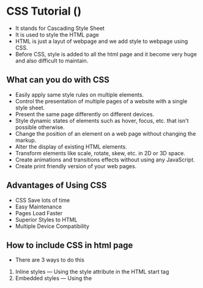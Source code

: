 # CSS Tutorial (https://www.tutorialrepublic.com/css-tutorial/)

- It stands for Cascading Style Sheet
- It is used to style the HTML page
- HTML is just a layut of webpage and we add style to webpage using CSS.
- Before CSS, style is added to all the html page and it become very huge and also difficult to maintain.

## What can you do with CSS

- Easily apply same style rules on multiple elements.
- Control the presentation of multiple pages of a website with a single style sheet.
- Present the same page differently on different devices.
- Style dynamic states of elements such as hover, focus, etc. that isn't possible otherwise.
- Change the position of an element on a web page without changing the markup.
- Alter the display of existing HTML elements.
- Transform elements like scale, rotate, skew, etc. in 2D or 3D space.
- Create animations and transitions effects without using any JavaScript.
- Create print friendly version of your web pages.

## Advantages of Using CSS

- CSS Save lots of time
- Easy Maintenance
- Pages Load Faster
- Superior Styles to HTML
- Multiple Device Compatibility

## How to include CSS in html page

- There are 3 ways to do this

1. Inline styles — Using the style attribute in the HTML start tag
2. Embedded styles — Using the <style> element in the head section of a document
3. External style sheets — Using the <link> element, pointing to an external CSS file

## Inline Styles

```
    <h1 style="color:red; font-size:30px;">This is a heading</h1>
    <p style="color:green; font-size:22px;">This is a paragraph.</p>
    <div style="color:blue; font-size:14px;">This is some text content.</div>
```

## Embedded styles

```
    <html lang="en">
    <head>
        <title>My HTML Document</title>
        <style>
            body { background-color: YellowGreen; }
            p { color: #fff; }
        </style>
    </head>
    <body>
        <h1>This is a heading</h1>
        <p>This is a paragraph of text.</p>
    </body>
    </html>
```

## External style sheets

- Create another style.css file and include in the html page like this
- Include the style.css file inside head tag
- In below Example style.css is the file where all styles declared

```
  <head>
      <title>My HTML Document</title>
      <link rel="stylesheet" href="css/style.css">
  </head>
```

## How to import external Style sheet

- ```
        <style>
        @import url("css/style.css");
        p {
            color: blue;
            font-size: 16px;
        }
      </style>

      @import url("css/layout.css");
      @import url("css/color.css");
      body {
        color: blue;
        font-size: 14px;
      }
  ```

## ANother way to import extrrnal Style sheet

- Create a CSS style file named **style.css** in the same folder with all the defined style
- Define the style.css in style sheet like below

```
  <!DOCTYPE html>
  <html lang="en">
  <head>
      <meta charset="UTF-8">
      <meta http-equiv="X-UA-Compatible" content="IE=edge">
      <meta name="viewport" content="width=device-width, initial-scale=1.0">
      <title>Document</title>
  <!-- Define your css here -->
  <link rel="stylesheet" href="style.css">
  </head>

  <body>
  </body>
  </html>
```

## Understanding CSS Syntax

- ```h1 {
          color:blue;
          text-align:center;
          }
  ```
- here h1 -> selector  
   color -> Property  
   blue -> Value  
   text-align -> Another Property
  center -> Value
- All properties are separated by semicolon
- You can add any number of properties

## Selector

- Selector means combinely you can assign style to many element in a single html web page.
- There are different selectors
- **Universal Selector** THis means you can apply the style to all the elements in the html page
- ```
      * {
          margin: 0;
          padding: 0;
      }
  ```
- This will remove all the padding and margin from all the elements given in any html elements like <p> <div> <h1> etc.

- **Element Type Selector** This will applied to all the elements present in the html page
- ```
    p {
        color: blue;
    }
  ```
- This will change all the color of the paragraph present in the html page
- **ID selector** will apply to all the ids given to the element name, for example
- ```
      #error {
          color: red;
      }
  ```
- Color of all the element change to red
- **Class Selectors** will apply to all the class name defined in the style
- ```
    .blue {
        color: blue;
    }
  ```
- ```
      p.blue {
          color: blue;
      }
  ```
- The style rule inside the selector p.blue renders the text in blue of only those <p> elements that has class attribute set to blue, and has no effect on other paragraphs.
- **Descendant Selectors** You can use these selectors when you need to select an element that is the descendant of another element,
- ```
      ul.menu li a {
          text-decoration: none;
      }
  ```
- The style rules inside the selector ul.menu li a applied to only those <a> elements that contained inside an <ul> element having the class .menu, and has no effect on other links inside the document.
- **Child Selector** is used to select only those elements that are the direct children of some element.
- ```
      ul > li {
          list-style: square;
      }
      ul > li ol {
          list-style: none;
      }
  ```
- **Adjacent Sibling Selectors** The adjacent sibling selectors can be used to select sibling elements (i.e. elements at the same level). This selector has the syntax like: E1 + E2, where E2 is the target of the selector.
- ```
    h1 + p {
        color: blue;
        font-size: 18px;
    }
    ul.task + p {
        color: #f0f;
        text-indent: 30px;
    }
  ```
- In the above example if p is the immediate element after h1 in the html tag tree, the the first style is applied to that p element
- In the second case, if ul class name is task and the p is the immediate element after this id, then the style will be applied to the p element

- **General Sibling Selector** is same as the Adjecent sibling selector, but it will apply to all the adjecent element.
- ```
      h1 ∼ p {
          color: blue;
          font-size: 18px;
      }
      ul.task ∼ p {
          color: #f0f;
          text-indent: 30px;
      }
  ```
- In the above example, the first style will be apply to all the <p> which are after the <h1> element in the tree.
- The second style will apply to all the <p> element which is after <ul class="task"> in the html tree.

- **Grouping Selector** if a particular style is apply to some of the elements, instead of declaring style individually we can define once like this
- ```
      h1,h2,h3  {
          common properties
      }
  ```

## Common properties

- Color can be defined in these types hexadecimal, rgb or color name
- ```
      h1 {
        color: red; or color: #ff5722; or color: rgb(255, 165, 0);
      }
  ```
- **Background**
  - Background Color -> h1 { background-color: #f0e68c; }
  - background-image -> h1 { background-image: url("images/tile.png"); }
  - background-repeat
  - background-attachment
  - background-position
- **Font**
  - font-family
  - font-style
  - font-weight
  - font-size
  - font-variant
- **Text**
  - text-color
  - text-align
  - text-decoration
  - text-transform
  - text-indent
  - line-height
  - letter-spacing
  - word-spacing
- **link**
  - a:link — define styles for normal or unvisited links.
  - a:visited — define styles for links that the user has already visited.
  - a:hover — define styles for a link when the user place the mouse pointer over it.
  - a:active — define styles for links when they are being clicked.
- **List**
  - ul { list-style-type: square; }
  - ol { list-style-type: upper-roman; }
  - ol.in li { list-style-position: inside; } -**Table**
  - table, th, td { border: 1px solid black; }
  - table {border-collapse: collapse;}
  - th, td { border: 1px solid black; }
  - table { width: 300px; table-layout: fixed or auto; }

## Some of the Advanced css tags

- **outline** -
- **cursor** - YOu can customize cursor when cursor move over the element
- **overflow** - When overflow text, it will show scroll
- **Units** - Only one character is bigger size as compared to other characters in that word
- **display** - span { display: block; } a { display: block; } span { display: inline; } a { display: inline-block; } a { display: none; }
- **visibility** visible, hidden, collapse, inherit,
- **position**
- **layering**
-
